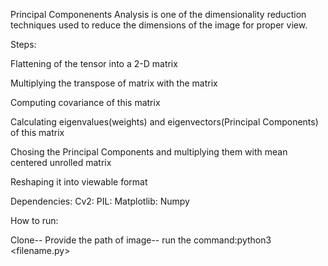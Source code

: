 Principal Componenents Analysis is one of the dimensionality reduction techniques used to reduce the dimensions of the image for proper view.

Steps:

Flattening of the tensor into a 2-D matrix

Multiplying the transpose of matrix with the matrix

Computing covariance of this matrix

Calculating eigenvalues(weights) and eigenvectors(Principal Components) of this matrix

Chosing the Principal Components and multiplying them with mean centered unrolled matrix

Reshaping it into viewable format

Dependencies:
Cv2:
PIL:
Matplotlib:
Numpy

How to run:

Clone--
Provide the path of image--
run the command:python3 <filename.py>



